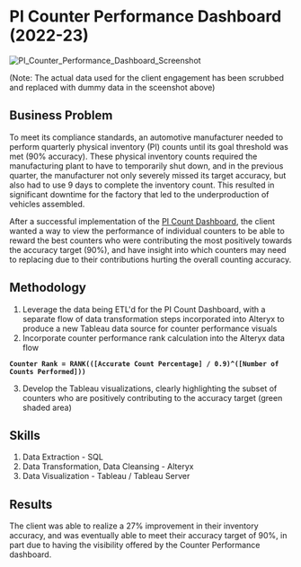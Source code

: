 # PI Counter Performance Dashboard (2022-23)

![PI_Counter_Performance_Dashboard_Screenshot](https://github.com/user-attachments/assets/4d7fd8fb-21fd-4cbc-82bb-ebeef9a285c1)

(Note: The actual data used for the client engagement has been scrubbed and replaced with dummy data in the sceenshot above)

## Business Problem
To meet its compliance standards, an automotive manufacturer needed to perform quarterly physical inventory (PI) counts until its goal threshold was met (90% accuracy). These physical inventory counts required the manufacturing plant to have to temporarily shut down, and in the previous quarter, the manufacturer not only severely missed its target accuracy, but also had to use 9 days to complete the inventory count. This resulted in significant downtime for the factory that led to the underproduction of vehicles assembled.

After a successful implementation of the [PI Count Dashboard]([url](https://github.com/BryanDfor3/PI-COUNT-TRACKING-DASHBOARD)), the client wanted a way to view the performance of individual counters to be able to reward the best counters who were contributing the most positively towards the accuracy target (90%), and have insight into which counters may need to replacing due to their contributions hurting the overall counting accuracy.  

## Methodology
1. Leverage the data being ETL'd for the PI Count Dashboard, with a separate flow of data transformation steps incorporated into Alteryx to produce a new Tableau data source for counter performance visuals
2. Incorporate counter performance rank calculation into the Alteryx data flow

**`Counter Rank = RANK(([Accurate Count Percentage] / 0.9)^([Number of Counts Performed]))`**

3. Develop the Tableau visualizations, clearly highlighting the subset of counters who are positively contributing to the accuracy target (green shaded area)


## Skills
1. Data Extraction - SQL
2. Data Transformation, Data Cleansing - Alteryx
3. Data Visualization - Tableau / Tableau Server


## Results
The client was able to realize a 27% improvement in their inventory accuracy, and was eventually able to meet their accuracy target of 90%, in part due to having the visibility offered by the Counter Performance dashboard.

